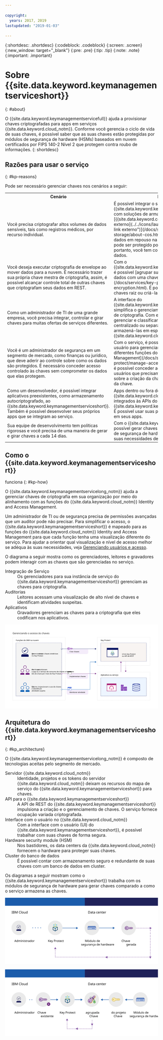 ```yaml
---

copyright:
  years: 2017, 2019
lastupdated: "2019-01-03"

---
```


{:shortdesc: .shortdesc}
{:codeblock: .codeblock}
{:screen: .screen}
{:new_window: target="_blank"}
{:pre: .pre}
{:tip: .tip}
{:note: .note}
{:important: .important}

# Sobre {{site.data.keyword.keymanagementserviceshort}}
{: #about}

O {{site.data.keyword.keymanagementservicefull}} ajuda a provisionar chaves criptografadas para apps em serviços {{site.data.keyword.cloud_notm}}. Conforme você gerencia o ciclo de vida de suas chaves, é possível saber que as suas chaves estão protegidas por módulos de segurança de hardware (HSMs) baseados em nuvem certificados por FIPS 140-2 Nível 2 que protegem contra roubo de
informações.
{: shortdesc}

## Razões para usar o serviço
{: #kp-reasons}

Pode ser necessário gerenciar chaves nos cenários a seguir:

<table>
  <tr>
    <th>Cenário</th>
    <th>Razões</th>
  </tr>
  <tr>
    <td>Você precisa criptografar altos volumes de dados sensíveis, tais como registros médicos,
por recurso individual.</td>
    <td>É possível integrar o serviço {{site.data.keyword.keymanagementserviceshort}} com soluções de armazenamento, tais como [{{site.data.keyword.cos_full_notm}} ![Ícone de link externo](../../icons/launch-glyph.svg "Ícone de link externo")](/docs/services/cloud-object-storage/about-cos.html), para criptografar seus dados em repouso na nuvem. Cada documento pode ser protegido por uma chave
diferente, portanto, você tem controle granular dos seus dados.</td>
  </tr>
  <tr>
    <td>Você deseja executar criptografia de envelope ao mover dados para a nuvem. É necessário trazer sua própria chave mestra de
criptografia, assim, é possível alcançar controle total de outras chaves que criptografam seus dados em REST.</td>
    <td>Com o {{site.data.keyword.keymanagementserviceshort}}, é possível
[agrupar suas chaves de criptografia de dados com uma chave raiz
altamente segura](/docs/services/key-protect/concepts/envelope-encryption.html). É possível trazer suas próprias chaves raiz ou criá-las no serviço.</td>
  </tr>
  <tr>
    <td>Como um administrador de TI de uma grande empresa, você precisa integrar, controlar e girar chaves para muitas ofertas de
serviços diferentes.</td>
    <td>A interface do {{site.data.keyword.keymanagementserviceshort}}
simplifica o gerenciamento dos diversos serviços de criptografia. Com esse serviço, é possível gerenciar e classificar chaves em um local
centralizado ou separar as chaves por projeto e armazená-las em espaços diferentes
do {{site.data.keyword.cloud_notm}}.</td>
  </tr>
  <tr>
    <td>Você é um administrador de segurança em um segmento de mercado, como finanças ou jurídico, que deve aderir ao controle sobre como os dados
são protegidos. É necessário conceder acesso controlado às chaves sem comprometer os dados
que elas protegem.</td>
    <td>Com o serviço, é possível controlar o acesso de usuário para gerenciar chaves [designando diferentes funções do Identity and Access Management](/docs/services/key-protect/manage-access.html#roles). Por exemplo, é possível conceder acesso somente leitura aos usuários
que precisam visualizar informações sobre a criação da chave sem visualizar o material da chave.</td>
  <tr>
    <td>Como um desenvolvedor, é possível integrar aplicativos preexistentes, como armazenamento
autocriptografado, ao {{site.data.keyword.keymanagementserviceshort}}. Também é possível desenvolver seus próprios apps que se integram ao serviço.</td>
    <td>Apps dentro ou fora do {{site.data.keyword.cloud_notm}} podem ser integrados às APIs do {{site.data.keyword.keymanagementserviceshort}}. É possível usar suas próprias chaves existentes em seus apps. </td>
  </tr>
  <tr>
    <td>Sua equipe de desenvolvimento tem políticas rigorosas e
você precisa de uma maneira de gerar e girar chaves a cada 14 dias.</td>
    <td>Com o {{site.data.keyword.cloud_notm}},
é possível gerar chaves rapidamente de um módulo de segurança de hardware (HSM) para atender às suas necessidades de segurança em
andamento.</td>
  </tr>
</table>

## Como o {{site.data.keyword.keymanagementserviceshort}}
funciona
{: #kp-how}

O {{site.data.keyword.keymanagementservicelong_notm}} ajuda a gerenciar chaves de criptografia em sua organização por meio do alinhamento com as funções do {{site.data.keyword.cloud_notm}} Identity and Access Management.

Um
administrador de TI ou de segurança precisa de permissões avançadas que um auditor pode não
precisar. Para simplificar o acesso, o {{site.data.keyword.keymanagementserviceshort}} é mapeado para as funções do {{site.data.keyword.cloud_notm}} Identity and Access Management para que cada função tenha uma visualização diferente do serviço. Para ajudar a orientar qual visualização e nível de acesso melhor se adéqua às suas necessidades, veja [Gerenciando usuários e acesso](/docs/services/key-protect/manage-access.html#roles).

O diagrama a seguir mostra como os gerenciadores, leitores e gravadores podem interagir com as chaves que são
gerenciadas no serviço.

<dl>
  <dt>Integração de Serviço</dt>
    <dd>Os gerenciadores para sua instância de serviço do {{site.data.keyword.keymanagementserviceshort}}
gerenciam as chaves para criptografia.</dd>
  <dt>Auditorias</dt>
    <dd>Leitores acessam uma visualização de alto nível de chaves e identificam atividades suspeitas.</dd>
  <dt>Aplicativos</dt>
    <dd>Gravadores gerenciam as chaves para a criptografia que eles codificam nos aplicativos.</dd>
</dl>

![O diagrama mostra os mesmos componentes conforme descrito na lista de definição anterior](images/keys-use-cases_min.svg)

## Arquitetura do {{site.data.keyword.keymanagementserviceshort}}
{: #kp_architecture}

O {{site.data.keyword.keymanagementservicelong_notm}}
é composto de tecnologias aceitas pelo segmento de mercado.

<dl>
  <dt>Servidor {{site.data.keyword.cloud_notm}}</dt>
    <dd>Identidade, projetos e os tokens do servidor {{site.data.keyword.cloud_notm}} deixam os recursos do mapa de serviço do {{site.data.keyword.keymanagementserviceshort}} para chaves.</dd>
  <dt>API para o {{site.data.keyword.keymanagementserviceshort}}</dt>
    <dd>A API de REST do {{site.data.keyword.keymanagementserviceshort}}
impulsiona a criação e o gerenciamento de chaves. O serviço fornece ocupação variada criptografada.</dd>
  <dt>Interface com o usuário no {{site.data.keyword.cloud_notm}}</dt>
    <dd>Com a interface com o usuário (UI) do {{site.data.keyword.keymanagementserviceshort}}, é possível trabalhar com suas chaves de forma segura.</dd>
  <dt>Hardware security module (HSM)</dt>
    <dd>Nos bastidores, os data centers da {{site.data.keyword.cloud_notm}} fornecem o hardware para proteger suas chaves.</dd>
  <dt>Cluster do banco de dados</dt>
    <dd>É possível contar com armazenamento seguro e redundante de suas
chaves com um banco de dados em cluster.</dd>
</dl>

Os diagramas a seguir mostram como o {{site.data.keyword.keymanagementserviceshort}}
trabalha com os módulos de segurança de hardware para gerar chaves
comparado a como o serviço armazena as chaves.

![O diagrama mostra como as chaves são geradas.](images/generated-key_min.svg)

![O diagrama mostra como as chaves existentes são armazenadas.](images/stored-key_min.svg)
